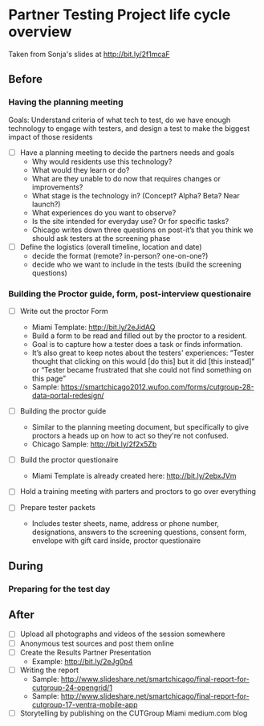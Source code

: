 # Partner Testing Project life cycle overview

Taken from Sonja's slides at http://bit.ly/2f1mcaF

## Before

### Having the planning meeting

Goals: Understand criteria of what tech to test, do we have enough technology to engage with testers, and design a test to make the biggest impact of those residents

- [ ] Have a planning meeting to decide the partners needs and goals
    - Why would residents use this technology? 
    - What would they learn or do? 
    - What are they unable to do now that requires changes or improvements?
    - What stage is the technology in? (Concept? Alpha? Beta? Near launch?)
    - What experiences do you want to observe?
    - Is the site intended for everyday use? Or for specific tasks?
    - Chicago writes down three questions on post-it’s that you think we should ask testers at the screening phase
- [ ] Define the logistics (overall timeline, location and date)
    - decide the format (remote? in-person? one-on-one?)
    - decide who we want to include in the tests (build the screening questions)


### Building the Proctor guide, form, post-interview questionaire

- [ ] Write out the proctor Form
   - Miami Template: http://bit.ly/2eJidAQ
   - Build a form to be read and filled out by the proctor to a resident. 
   - Goal is to capture how a tester does a task or finds information. 
   - It’s also great to keep notes about the testers' experiences: “Tester thought that clicking on this would [do this] but it did [this instead]” or “Tester became frustrated that she could not find something on this page”
   - Sample: https://smartchicago2012.wufoo.com/forms/cutgroup-28-data-portal-redesign/
   
- [ ] Building the proctor guide
   - Similar to the planning meeting document, but specifically to give proctors a heads up on how to act so they're not confused.
   - Chicago Sample: http://bit.ly/2f2x5Zb
- [ ] Build the proctor questionaire
   - Miami Template is already created here: http://bit.ly/2ebxJVm

- [ ] Hold a training meeting with parters and proctors to go over everything
- [ ] Prepare tester packets
   - Includes tester sheets, name, address or phone number, designations, answers to the screening questions, consent form, envelope with gift card inside, proctor questionaire


## During

### Preparing for the test day 

## After

- [ ] Upload all photographs and videos of the session somewhere
- [ ] Anonymous test sources and post them online
- [ ] Create the Results Partner Presentation 
  - Example: http://bit.ly/2eJg0p4
- [ ] Writing the report
  - Sample: http://www.slideshare.net/smartchicago/final-report-for-cutgroup-24-opengrid/1
  - Sample: http://www.slideshare.net/smartchicago/final-report-for-cutgroup-17-ventra-mobile-app
- [ ] Storytelling by publishing on the CUTGroup Miami medium.com blog
